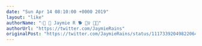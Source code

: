 ```yaml
---
date: "Sun Apr 14 08:10:00 +0000 2019"
layout: "like"
authorName: "💧🌳 🦅 Jaymie R 🐕 🏃‍♀️ 🏳️‍🌈"
authorUrl: "https://twitter.com/JaymieRains"
originalPost: "https://twitter.com/JaymieRains/status/1117339204982206464"
---
```

